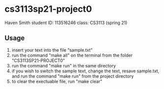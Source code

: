 # cs3113sp21-project0
Haven Smith
student ID: 113516246
class: CS3113 (spring 21)
## Usage
1. insert your text into the file "sample.txt"
2. run the command "make all" on the terminal from the folder "CS3113SP21-PROJECT0"
3. run the command "make run" in the same directory
4. if you wish to switch the sample text, change the text, resave sample.txt, and run the command "make run" from the project directory
5. to clear the exectuable file, run "make clear"

